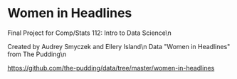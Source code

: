 # Women in Headlines

Final Project for Comp/Stats 112: Intro to Data Science\n

Created by Audrey Smyczek and Ellery Island\n
Data "Women in Headlines" from The Pudding\n

https://github.com/the-pudding/data/tree/master/women-in-headlines
